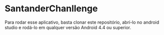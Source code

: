 ﻿# SantanderChanllenge
Para rodar esse aplicativo, basta clonar este repositório, abrí-lo no android studio e rodá-lo em qualquer versão Android 4.4 ou superior.
